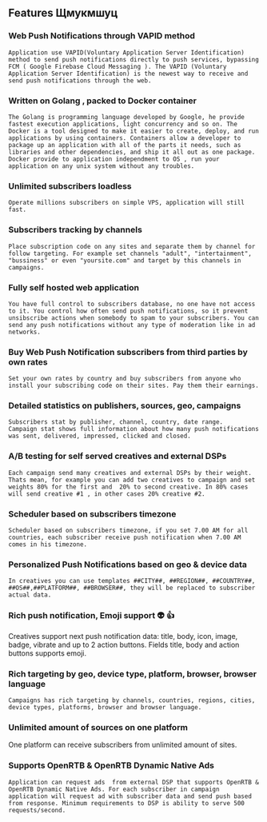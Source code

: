
##  Features  Щмукмшуц



### Web Push Notifications through VAPID method 

    Application use VAPID(Voluntary Application Server Identification) method to send push notifications directly to push services, bypassing FCM ( Google Firebase Cloud Messaging ). The VAPID (Voluntary Application Server Identification) is the newest way to receive and send push notifications through the web. 

### Written on Golang , packed to Docker container

    The Golang is programming language developed by Google, he provide fastest execution applications, light concurrency and so on. The Docker is a tool designed to make it easier to create, deploy, and run applications by using containers. Containers allow a developer to package up an application with all of the parts it needs, such as libraries and other dependencies, and ship it all out as one package.  Docker provide to application independment to OS , run your application on any unix system without any troubles.

### Unlimited subscribers loadless

    Operate millions subscribers on simple VPS, application will still fast.
       
### Subscribers tracking by channels

    Place subscription code on any sites and separate them by channel for follow targeting. For example set channels "adult", "intertainment", "bussiness" or even "yoursite.com" and target by this channels in campaigns.

### Fully self hosted web application

    You have full control to subscribers database, no one have not access to it. You control how often send push notifications, so it prevent unsibscribe actions when somebody to spam to your subscribers. You can send any push notifications without any type of moderation like in ad networks.

### Buy Web Push Notification subscribers from third parties by own rates

    Set your own rates by country and buy subscribers from anyone who install your subscribing code on their sites. Pay them their earnings. 

### Detailed statistics on publishers, sources, geo, campaigns

    Subscribers stat by publisher, channel, country, date range.
    Campaign stat shows full information about how many push notifications was sent, delivered, impressed, clicked and closed.     

### A/B testing for self served creatives and external DSPs

    Each campaign send many creatives and external DSPs by their weight. Thats mean, for example you can add two creatives to campaign and set weights 80% for the first and  20% to second creative. In 80% cases will send creative #1 , in other cases 20% creative #2. 

### Scheduler based on subscribers timezone

    Scheduler based on subscribers timezone, if you set 7.00 AM for all countries, each subscriber receive push notification when 7.00 AM comes in his timezone.

### Personalized Push Notifications based on geo & device data

    In creatives you can use templates ##CITY##, ##REGION##, ##COUNTRY##, ##OS##,##PLATFORM##, ##BROWSER##, they will be replaced to subscriber actual data.

### Rich push notification, Emoji support 👽 👍

   Creatives support next push notification data:  title, body, icon, image, badge, vibrate and up to 2 action buttons. Fields title, body and action buttons supports emoji.

### Rich targeting by geo, device type, platform, browser, browser language

    Campaigns has rich targeting by channels, countries, regions, cities, device types, platforms, browser and browser language.

### Unlimited amount of sources on one platform

   One platform can receive subscribers from unlimited amount of sites.

### Supports OpenRTB & OpenRTB Dynamic Native Ads

    Application can request ads  from external DSP that supports OpenRTB & OpenRTB Dynamic Native Ads. For each subscriber in campaign application will request ad with subscriber data and send push based from response. Minimum requirements to DSP is ability to serve 500 requests/second.
